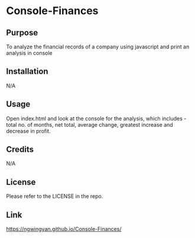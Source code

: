 # Console-Finances

## Purpose

To analyze the financial records of a company using javascript and print an analysis in console

## Installation

N/A

## Usage
Open index.html and look at the console for the analysis, which includes - total no. of months, net total, average change, greatest increase and decrease in profit.   

## Credits

N/A

## License 

Please refer to the LICENSE in the repo.

## Link

https://ngwingyan.github.io/Console-Finances/

